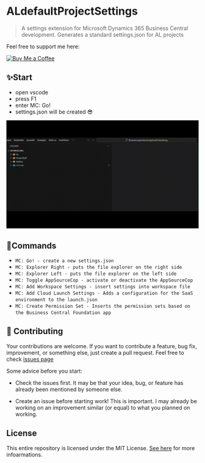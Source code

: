 # ALdefaultProjectSettings

> A settings extension for Microsoft Dynamics 365 Business Central development. Generates a standard settings.json for AL projects

Feel free to support me here:

<a href='https://ko-fi.com/mcwusel' target='_blank'><img height='36' style='border:0px;height:36px;' src='https://storage.ko-fi.com/cdn/kofi6.png?v=6' border='0' alt='Buy Me a Coffee' /></a>

## ✨Start

- open vscode
- press F1
- enter MC: Go!
- settings.json will be created 😎

![Command-1](Assets/Graphics/Gif/ALdefaultProjectSettings_1.gif)

## 📕Commands

- `MC: Go! - create a new settings.json `
- `MC: Explorer Right - puts the file explorer on the right side`
- `MC: Explorer Left - puts the file explorer on the left side`
- `MC: Toggle AppSourceCop - activate or deactivate the AppSourceCop`
- `MC: Add Workspace Settings - insert settings into workspace file`
- `MC: Add Cloud Launch Settings - Adds a configuration for the SaaS environment to the launch.json`
- `MC: Create Permission Set - Inserts the permission sets based on the Business Central Foundation app`

## 🤝 Contributing

Your contributions are welcome. If you want to contribute a feature, bug fix, improvement, or something else, just create a pull request.
Feel free to check [issues page](https://github.com/mc-wusel/ALdefaultProjectSettings/issues)

Some advice before you start:

- Check the issues first. It may be that your idea, bug, or feature has already been mentioned by someone else.

- Create an issue before starting work! This is important. I may already be working on an improvement similar (or equal) to what you planned on working.

## License

This entire repository is licensed under the MIT License. [See here](LICENSE) for more infoarmations.
